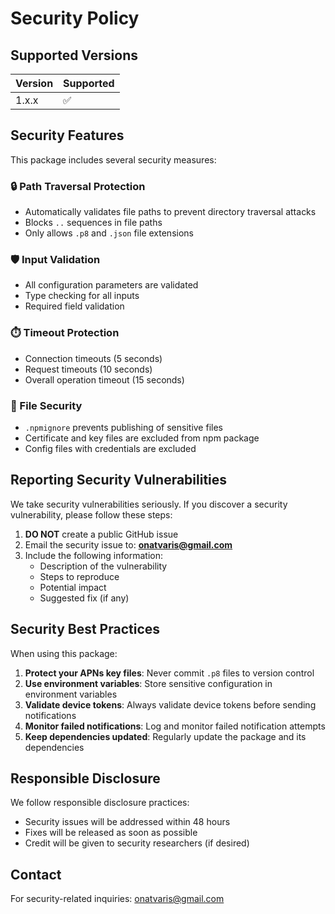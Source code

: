 # Security Policy

## Supported Versions

| Version | Supported          |
| ------- | ------------------ |
| 1.x.x   | :white_check_mark: |

## Security Features

This package includes several security measures:

### 🔒 Path Traversal Protection
- Automatically validates file paths to prevent directory traversal attacks
- Blocks `..` sequences in file paths
- Only allows `.p8` and `.json` file extensions

### 🛡️ Input Validation
- All configuration parameters are validated
- Type checking for all inputs
- Required field validation

### ⏱️ Timeout Protection
- Connection timeouts (5 seconds)
- Request timeouts (10 seconds)
- Overall operation timeout (15 seconds)

### 📁 File Security
- `.npmignore` prevents publishing of sensitive files
- Certificate and key files are excluded from npm package
- Config files with credentials are excluded

## Reporting Security Vulnerabilities

We take security vulnerabilities seriously. If you discover a security vulnerability, please follow these steps:

1. **DO NOT** create a public GitHub issue
2. Email the security issue to: **onatvaris@gmail.com**
3. Include the following information:
   - Description of the vulnerability
   - Steps to reproduce
   - Potential impact
   - Suggested fix (if any)

## Security Best Practices

When using this package:

1. **Protect your APNs key files**: Never commit `.p8` files to version control
2. **Use environment variables**: Store sensitive configuration in environment variables
3. **Validate device tokens**: Always validate device tokens before sending notifications
4. **Monitor failed notifications**: Log and monitor failed notification attempts
5. **Keep dependencies updated**: Regularly update the package and its dependencies

## Responsible Disclosure

We follow responsible disclosure practices:
- Security issues will be addressed within 48 hours
- Fixes will be released as soon as possible
- Credit will be given to security researchers (if desired)

## Contact

For security-related inquiries: onatvaris@gmail.com

